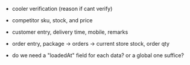 - cooler verification (reason if cant verify)
- competitor sku, stock, and price
- customer entry, delivery time, mobile, remarks

- order entry, package -> orders -> current store stock, order qty

- do we need a "loadedAt" field for each data? or a global one suffice?
